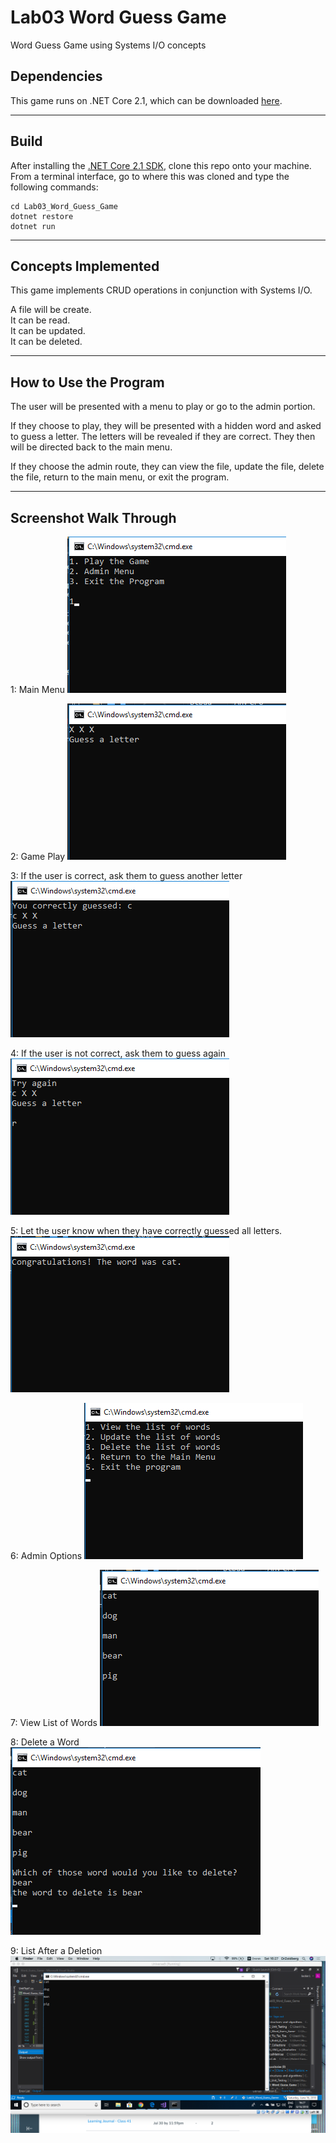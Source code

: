 # Lab03 Word Guess Game
Word Guess Game using Systems I/O concepts

## Dependencies
This game runs on .NET Core 2.1, which can be downloaded [here](https://www.microsoft.com/net/download/macos).

---
## Build
After installing the [.NET Core 2.1 SDK](https://www.microsoft.com/net/download/macos), clone this repo onto your machine. From a terminal interface, go to where this was cloned and type the following commands:

```
cd Lab03_Word_Guess_Game
dotnet restore
dotnet run
```
---
## Concepts Implemented
This game implements CRUD operations in conjunction with Systems I/O.

A file will be create.  
It can be read.  
It can be updated.  
It can be deleted.

---
## How to Use the Program
The user will be presented with a menu to play 
or go to the admin portion.

If they choose to play, they will be presented with 
a hidden word and asked to guess a letter.
The letters will be revealed if they are correct.
They then will be directed back to the main menu.

If they choose the admin route, they can view the file, 
update the file, delete the file, return to the main menu, 
or exit the program.

---

## Screenshot Walk Through
1: Main Menu
![Main Menu](/assets//mainMenu.png)

2: Game Play
![Start Of Guessing Game](/assets//guessingTime.png)

3: If the user is correct, ask them to guess another letter
![Correct Guess](/assets//guessingCorrect.png)

4: If the user is not correct, ask them to guess again
![Wrong Guess](/assets//guessingWrong.png)

5: Let the user know when they have correctly guessed all letters.
![All Correctly Guessed Letters](/assets//congrats.png)

6: Admin Options
![Admin Options](/assets//admin.png)

7: View List of Words
![View List](/assets//view.png)

8: Delete a Word
![Delete Word](/assets//deleteAWord.png)

9: List After a Deletion
![List After a Deletion](/assets/afterDelete.png)